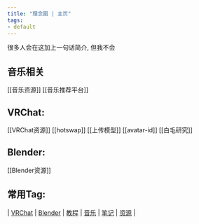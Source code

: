 ```yaml
---
title: "理念圈 | 主页"
tags:
- default
---
```


很多人会在这加上一句话简介, 但我不会


## 音乐相关
[[音乐资源]]
[[音乐推荐平台]]


## VRChat:

[[VRChat资源]]
[[hotswap]]
[[上传模型]]
[[avatar-id]]
[[白毛研究]]

## Blender:
[[Blender资源]]


## 常用Tag:

| [VRChat](https://q.noos.ca/tags/VRChat/) | [Blender](https://q.noos.ca/tags/Blender/) | [教程](https://q.noos.ca/tags/教程/) | [音乐](https://q.noos.ca/tags/音乐/) | [笔记](https://q.noos.ca/tags/笔记/) | [资源](https://q.noos.ca/tags/资源/) |


